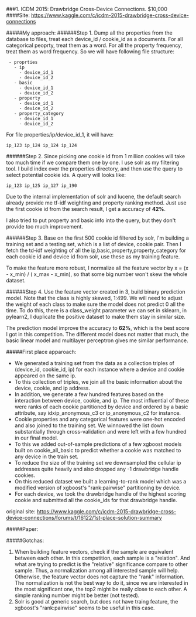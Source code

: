 ###1. ICDM 2015: Drawbridge Cross-Device Connections. $10,000  
####Site: https://www.kaggle.com/c/icdm-2015-drawbridge-cross-device-connections

#####My approach:
######Step 1.
Dump all the properties from the database to files, treat each device_id / cookie_id as a documents. For all categorical peoprty, treat them as a word. For all the property frequency, treat them as word frequency. So we will have following file structure:
```
 - proprties
   - ip
     - device_id_1
     - device_id_2
   - basic
     - device_id_1
     - device_id_2
   - property
     - device_id_1
     - device_id_2
   - property_category
     - device_id_1
     - device_id_2
  ```
For file properties/ip/device_id_1, it will have:
```
ip_123 ip_124 ip_124 ip_124
```
######Step 2.
Since picking one cookie id from 1 million cookies will take too much time if we compare them one by one. I use solr as my filtering tool. I build index over the properties directory, and then use the query <all the ip from a device> to select potential cookie ids. A query will looks like:
```
ip_123 ip_125 ip_127 ip_190 
```
Due to the internal implementation of solr and lucene, the default search already provide me tf-idf weighting and property ranking method. Just use the first cookie id from the search result, I get a accuracy of **42%**.

I also tried to put property and basic info into the query, but they don't provide too much improvement.

######Step 3.
Base on the first 500 cookie id filtered by solr, I'm building a training set and a testing set, which is a list of device, cookie pair. Then I fetch the td-idf weighting of all the ip,basic,property,property_category for each cookie id and device id from solr, use these as my training feature.

To make the feature more robust, I normalize all the feature vector by x = (x - x_min) / ( x_max - x_min), so that some big number won't skew the whole dataset.

######Step 4.
Use the feature vector created in 3, build binary prediction model. Note that the class is highly skewed, 1:499. We will need to adjust the weight of each class to make sure the model does not predict 0 all the time. To do this, there is a class_weight parameter we can set in sklearn, in pylearn2, I duplicate the positive dataset to make them stay in similar size.

The prediction model improve the accuracy to **62%**, which is the best score I got in this competition. The different model does not matter that much, the basic linear model and multilayer perceptron gives me similar performance.

#####First place apparoach:
- We generated a training set from the data as a collection triples of (device_id, cookie_id, ip) for each instance where a device and cookie appeared on the same ip.
- To this collection of triples, we join all the basic information about the device, cookie, and ip address.
- In addition, we generate a few hundred features based on the interaction between device, cookie, and ip. The most influential of these were ranks of each cookie partitioned by device and ordered by a basic attribute, say idxip_anonymous_c3 or ip_anonymous_c2 for instance.
- Cookie properties and any categorical features were one-hot encoded and also joined to the training set. We winnowed the list down substantially through cross-validation and were left with a few hundred in our final model.
- To this we added out-of-sample predictions of a few xgboost models built on cookie_all_basic to predict whether a cookie was matched to any device in the train set.
- To reduce the size of the training set we downsampled the cellular ip addresses quite heavily and also dropped any -1 drawbridge handle cookies.
- On this reduced dataset we built a learning-to-rank model which was a modified version of xgboost's "rank:pairwise" partitioning by device.
- For each device, we took the drawbridge handle of the highest scoring cookie and submitted all the cookie_ids for that drawbridge handle.

original site: https://www.kaggle.com/c/icdm-2015-drawbridge-cross-device-connections/forums/t/16122/1st-place-solution-summary

#####Paper: <to be collected> 

#####Gotchas:
1. When building feature vectors, check if the sample are equivalent between each other. In this competition, each sample is a "relation". And what are trying to predict is the "relative" significance compare to other sample. Thus, a normalization among all interested sample will help. Otherwise, the feature vector does not capture the "rank" information. The normalization is not the best way to do it, since we are interested in the most significant one, the top2 might be really close to each other. A simple ranking number might be better (not tested).
2. Solr is good at generic search, but does not have traing feature, the xgboost's "rank:pairwise" seems to be useful in this case.
